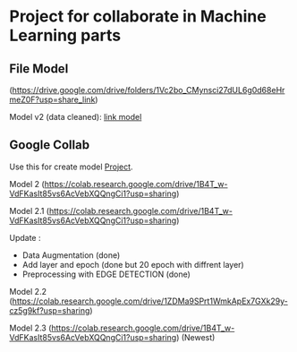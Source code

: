 # Project for collaborate in Machine Learning parts

## File Model
(https://drive.google.com/drive/folders/1Vc2bo_CMynsci27dUL6g0d68eHrmeZ0F?usp=share_link)

Model v2 (data cleaned): [link model](https://drive.google.com/drive/folders/1zHsZJNdWORsOYNBlpO9rx2CNDMsWQSbO)

## Google Collab

Use this for create model [Project](https://colab.research.google.com/drive/1c8GScOyBa0pCdAXGvz5lQTYeB21NW6Jj "Project Google Collab").

Model 2 (https://colab.research.google.com/drive/1B4T_w-VdFKasIt85vs6AcVebXQQngCi1?usp=sharing)

Model 2.1 (https://colab.research.google.com/drive/1B4T_w-VdFKasIt85vs6AcVebXQQngCi1?usp=sharing)

Update :
- Data Augmentation (done)
- Add layer and epoch (done but 20 epoch with diffrent layer)
- Preprocessing with EDGE DETECTION (done)

Model 2.2 (https://colab.research.google.com/drive/1ZDMa9SPrt1WmkApEx7GXk29y-cz5g9kf?usp=sharing)

Model 2.3 (https://colab.research.google.com/drive/1B4T_w-VdFKasIt85vs6AcVebXQQngCi1?usp=sharing) (Newest)
